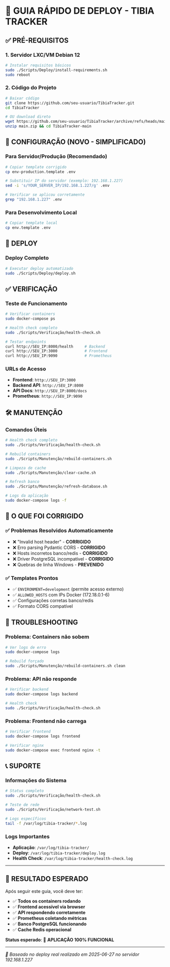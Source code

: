 # 🚀 GUIA RÁPIDO DE DEPLOY - TIBIA TRACKER

## ✅ PRÉ-REQUISITOS

### 1. Servidor LXC/VM Debian 12
```bash
# Instalar requisitos básicos
sudo ./Scripts/Deploy/install-requirements.sh
sudo reboot
```

### 2. Código do Projeto
```bash
# Baixar código
git clone https://github.com/seu-usuario/TibiaTracker.git
cd TibiaTracker

# OU download direto
wget https://github.com/seu-usuario/TibiaTracker/archive/refs/heads/main.zip
unzip main.zip && cd TibiaTracker-main
```

## 🔧 CONFIGURAÇÃO (NOVO - SIMPLIFICADO)

### Para Servidor/Produção (Recomendado)
```bash
# Copiar template corrigido
cp env-production.template .env

# Substituir IP do servidor (exemplo: 192.168.1.227)
sed -i 's/YOUR_SERVER_IP/192.168.1.227/g' .env

# Verificar se aplicou corretamente
grep "192.168.1.227" .env
```

### Para Desenvolvimento Local
```bash
# Copiar template local
cp env.template .env
```

## 🚀 DEPLOY

### Deploy Completo
```bash
# Executar deploy automatizado
sudo ./Scripts/Deploy/deploy.sh
```

## ✅ VERIFICAÇÃO

### Teste de Funcionamento
```bash
# Verificar containers
sudo docker-compose ps

# Health check completo
sudo ./Scripts/Verificação/health-check.sh

# Testar endpoints
curl http://SEU_IP:8000/health     # Backend
curl http://SEU_IP:3000            # Frontend
curl http://SEU_IP:9090            # Prometheus
```

### URLs de Acesso
- **Frontend**: `http://SEU_IP:3000`
- **Backend API**: `http://SEU_IP:8000`
- **API Docs**: `http://SEU_IP:8000/docs`
- **Prometheus**: `http://SEU_IP:9090`

## 🛠️ MANUTENÇÃO

### Comandos Úteis
```bash
# Health check completo
sudo ./Scripts/Verificação/health-check.sh

# Rebuild containers
sudo ./Scripts/Manutenção/rebuild-containers.sh

# Limpeza de cache
sudo ./Scripts/Manutenção/clear-cache.sh

# Refresh banco
sudo ./Scripts/Manutenção/refresh-database.sh

# Logs da aplicação
sudo docker-compose logs -f
```

## 🎯 O QUE FOI CORRIGIDO

### ✅ Problemas Resolvidos Automaticamente
- ❌ "Invalid host header" - **CORRIGIDO**
- ❌ Erro parsing Pydantic CORS - **CORRIGIDO**
- ❌ Hosts incorretos banco/redis - **CORRIGIDO**
- ❌ Driver PostgreSQL incompatível - **CORRIGIDO**
- ❌ Quebras de linha Windows - **PREVENIDO**

### ✅ Templates Prontos
- ✅ `ENVIRONMENT=development` (permite acesso externo)
- ✅ `ALLOWED_HOSTS` com IPs Docker (172.18.0.1-6)
- ✅ Configurações corretas banco/redis
- ✅ Formato CORS compatível

## 🚨 TROUBLESHOOTING

### Problema: Containers não sobem
```bash
# Ver logs de erro
sudo docker-compose logs

# Rebuild forçado
sudo ./Scripts/Manutenção/rebuild-containers.sh clean
```

### Problema: API não responde
```bash
# Verificar backend
sudo docker-compose logs backend

# Health check
sudo ./Scripts/Verificação/health-check.sh
```

### Problema: Frontend não carrega
```bash
# Verificar frontend
sudo docker-compose logs frontend

# Verificar nginx
sudo docker-compose exec frontend nginx -t
```

## 📞 SUPORTE

### Informações do Sistema
```bash
# Status completo
sudo ./Scripts/Verificação/health-check.sh

# Teste de rede
sudo ./Scripts/Verificação/network-test.sh

# Logs específicos
tail -f /var/log/tibia-tracker/*.log
```

### Logs Importantes
- **Aplicação**: `/var/log/tibia-tracker/`
- **Deploy**: `/var/log/tibia-tracker/deploy.log`
- **Health Check**: `/var/log/tibia-tracker/health-check.log`

---

## 🎉 RESULTADO ESPERADO

Após seguir este guia, você deve ter:

- ✅ **Todos os containers rodando**
- ✅ **Frontend acessível via browser**
- ✅ **API respondendo corretamente**
- ✅ **Prometheus coletando métricas**
- ✅ **Banco PostgreSQL funcionando**
- ✅ **Cache Redis operacional**

**Status esperado**: 🎉 **APLICAÇÃO 100% FUNCIONAL**

---

*📝 Baseado no deploy real realizado em 2025-06-27 no servidor 192.168.1.227* 